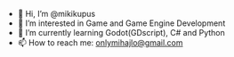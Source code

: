 - 👋 Hi, I’m @mikikupus
- 👀 I’m interested in Game and Game Engine Development
- 🌱 I’m currently learning Godot(GDscript), C# and Python
- 📫 How to reach me: onlymihajlo@gmail.com
<!--- - 💞️ I’m looking to collaborate on ... --->
<!---
mikikupus/mikikupus is a ✨ special ✨ repository because its `README.md` (this file) appears on your GitHub profile.
You can click the Preview link to take a look at your changes.
--->
